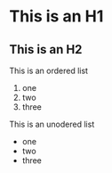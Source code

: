 # This is an H1



## This is an H2


This is an ordered list
1. one
1. two
1. three


This is an unodered list
* one
* two
* three


